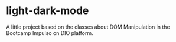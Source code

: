 # light-dark-mode
A little project based on the classes about DOM Manipulation in the Bootcamp Impulso on DIO platform.
